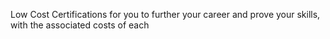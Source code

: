 Low Cost Certifications for you to further your career and prove your skills, with the associated costs of each
